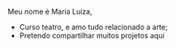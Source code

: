 Meu nome é Maria Luiza,
- Curso teatro, e amo tudo relacionado a arte;
- Pretendo compartilhar muitos projetos aqui
  

